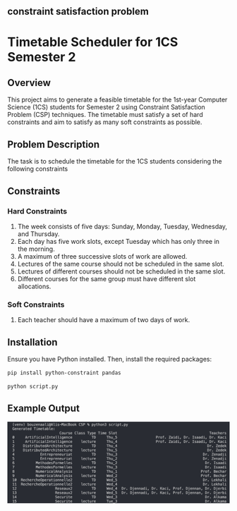 ## constraint satisfaction problem

# Timetable Scheduler for 1CS Semester 2

## Overview

This project aims to generate a feasible timetable for the 1st-year Computer Science (1CS) students for Semester 2 using Constraint Satisfaction Problem (CSP) techniques. The timetable must satisfy a set of hard constraints and aim to satisfy as many soft constraints as possible.

## Problem Description

The task is to schedule the timetable for the 1CS students considering the following constraints

## Constraints

### Hard Constraints

1. The week consists of five days: Sunday, Monday, Tuesday, Wednesday, and Thursday.
2. Each day has five work slots, except Tuesday which has only three in the morning.
3. A maximum of three successive slots of work are allowed.
4. Lectures of the same course should not be scheduled in the same slot.
5. Lectures of different courses should not be scheduled in the same slot.
6. Different courses for the same group must have different slot allocations.

### Soft Constraints

1. Each teacher should have a maximum of two days of work.

## Installation

Ensure you have Python installed. Then, install the required packages:

```bash
pip install python-constraint pandas
```
```bash
python script.py
```

## Example Output
![](/Screenshot.png)







